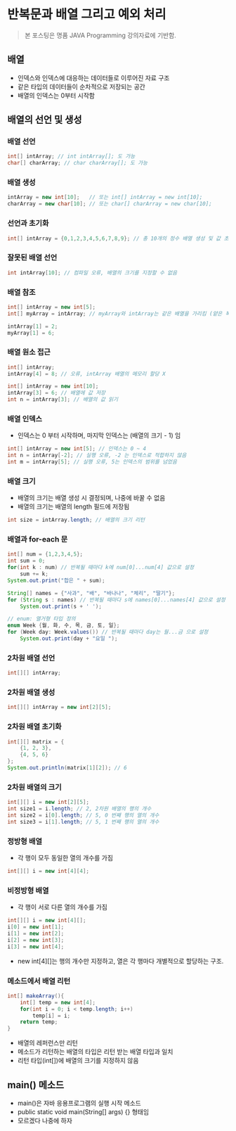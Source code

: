 # 반복문과 배열 그리고 예외 처리
> 본 포스팅은 명품 JAVA Programming 강의자료에 기반함.

## 배열

- 인덱스와 인덱스에 대응하는 데이터들로 이루어진 자료 구조
- 같은 타입의 데이터들이 순차적으로 저장되는 공간
- 배열의 인덱스는 0부터 시작함

## 배열의 선언 및 생성
### 배열 선언
```java
int[] intArray; // int intArray[]; 도 가능
char[] charArray; // char charArray[]; 도 가능
```
### 배열 생성
```java
intArray = new int[10];   // 또는 int[] intArray = new int[10];
charArray = new char[10]; // 또는 char[] charArray = new char[10];
```
### 선언과 초기화
```java
int[] intArray = {0,1,2,3,4,5,6,7,8,9}; // 총 10개의 정수 배열 생성 및 값 초기화
```
### 잘못된 배열 선언
```java
int intArray[10]; // 컴파일 오류, 배열의 크기를 지정할 수 없음
```
### 배열 참조
```java
int[] intArray = new int[5];
int[] myArray = intArray; // myArray와 intArray는 같은 배열을 가리킴 (얕은 복사)

intArray[1] = 2;
myArray[1] = 6;  
```
### 배열 원소 접근
```java
int[] intArray;
intArray[4] = 8; // 오류, intArray 배열의 메모리 할당 X

int[] intArray = new int[10];
intArray[3] = 6; // 배열에 값 저장
int n = intArray[3]; // 배열의 값 읽기
```
### 배열 인덱스
- 인덱스는 0 부터 시작하며, 마지막 인덱스는 (배열의 크기 - 1) 임
```java
int[] intArray = new int[5]; // 인덱스는 0 ~ 4
int n = intArray[-2]; // 실행 오류, -2 는 인덱스로 적합하지 않음
int m = intArray[5]; // 실행 오류, 5는 인덱스의 범위를 넘었음
```
### 배열 크기
- 배열의 크기는 배열 생성 시 결정되며, 나중에 바꿀 수 없음
- 배열의 크기는 배열의 length 필드에 저장됨
```java
int size = intArray.length; // 배열의 크기 리턴
```
### 배열과 for-each 문
```java
int[] num = {1,2,3,4,5};
int sum = 0;
for(int k : num) // 반복될 때마다 k에 num[0]...num[4] 값으로 설정
    sum += k;
System.out.print("합은 " + sum);
```
```java
String[] names = {"사과", "배", "바나나", "체리", "딸기"};
for (String s : names) // 반복될 때마다 s에 names[0]...names[4] 값으로 설정
    System.out.print(s + ' ');
```
```java
// enum: 열거형 타입 정의
enum Week {월, 화, 수, 목, 금, 토, 일};
for (Week day: Week.values()) // 반복될 때마다 day는 월...금 으로 설정
    System.out.print(day + "요일 ");
```
### 2차원 배열 선언
```java
int[][] intArray;
```
### 2차원 배열 생성
```java
int[][] intArray = new int[2][5];
```
### 2차원 배열 초기화
```java
int[][] matrix = {
    {1, 2, 3},
    {4, 5, 6}
};
System.out.println(matrix[1][2]); // 6
```
### 2차원 배열의 크기
```java
int[][] i = new int[2][5];
int size1 = i.length; // 2, 2차원 배열의 행의 개수
int size2 = i[0].length; // 5, 0 번째 행의 열의 개수
int size3 = i[1].length; // 5, 1 번째 행의 열의 개수
```
### 정방형 배열
- 각 행이 모두 동일한 열의 개수를 가짐
```java
int[][] i = new int[4][4];
```
### 비정방형 배열
- 각 행이 서로 다른 열의 개수를 가짐
```java
int[][] i = new int[4][];
i[0] = new int[1];
i[1] = new int[2];
i[2] = new int[3];
i[3] = new int[4];
```
- new int[4][]는 행의 개수만 지정하고, 열은 각 행마다 개별적으로 할당하는 구조.
### 메소드에서 배열 리턴
```java
int[] makeArray(){
    int[] temp = new int[4];
    for(int i = 0; i < temp.length; i++)
        temp[i] = i;
    return temp;
}
```
- 배열의 레퍼런스만 리턴
- 메소드가 리턴하는 배열의 타입은 리턴 받는 배열 타입과 일치
- 리턴 타입(int[])에 배열의 크기를 지정하지 않음
## main() 메소드
- main()은 자바 응용프로그램의 실행 시작 메소드
- public static void main(String[] args) {} 형태임
- 모르겠다 나중에 하자